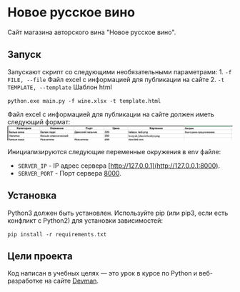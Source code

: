 # Новое русское вино

Сайт магазина авторского вина "Новое русское вино".

## Запуск

Запускают скрипт со следующими необязательными параметрами:
    1. ```-f FILE, --file```        Файл excel с информацией для публикации на сайте
    2. ```-t TEMPLATE, --template```    Шаблон html

```
python.exe main.py -f wine.xlsx -t template.html
```	

Файл excel с информацией для публикации на сайте должен иметь следующий формат:
![Alt text](demo_wines.gif)

Инициализируются следующие переменные окружения в env файле:
- `SERVER_IP` - IP адрес сервера [http://127.0.0.1](http://127.0.0.1:8000).
- `SERVER_PORT` - Порт сервера [8000](http://127.0.0.1:8000).


## Установка

Python3 должен быть установлен. Используйте pip (или pip3, если есть конфликт с Python2) для установки зависимостей:

```
pip install -r requirements.txt
```


## Цели проекта

Код написан в учебных целях — это урок в курсе по Python и веб-разработке на сайте [Devman](https://dvmn.org).
